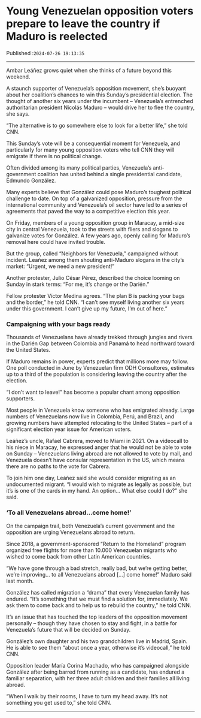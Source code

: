 # Young Venezuelan opposition voters prepare to leave the country if Maduro is reelected

Published :`2024-07-26 19:13:35`

---

Ambar Leáñez grows quiet when she thinks of a future beyond this weekend.

A staunch supporter of Venezuela’s opposition movement, she’s buoyant about her coalition’s chances to win this Sunday’s presidential election. The thought of another six years under the incumbent – Venezuela’s entrenched authoritarian president Nicolás Maduro – would drive her to flee the country, she says.

“The alternative is to go somewhere else to look for a better life,” she told CNN.

This Sunday’s vote will be a consequential moment for Venezuela, and particularly for many young opposition voters who tell CNN they will emigrate if there is no political change.

Often divided among its many political parties, Venezuela’s anti-government coalition has united behind a single presidential candidate, Edmundo González.

Many experts believe that González could pose Maduro’s toughest political challenge to date. On top of a galvanized opposition, pressure from the international community and Venezuela’s oil sector have led to a series of agreements that paved the way to a competitive election this year.

On Friday, members of a young opposition group in Maracay, a mid-size city in central Venezuela, took to the streets with fliers and slogans to galvanize votes for González. A few years ago, openly calling for Maduro’s removal here could have invited trouble.

But the group, called “Neighbors for Venezuela,” campaigned without incident. Leañez among them shouting anti-Maduro slogans in the city’s market: “Urgent, we need a new president!”

Another protester, Julio César Pérez, described the choice looming on Sunday in stark terms: “For me, it’s change or the Darién.”

Fellow protester Víctor Medina agrees. “The plan B is packing your bags and the border,” he told CNN. “I can’t see myself living another six years under this government. I can’t give up my future, I’m out of here.”

### Campaigning with your bags ready

Thousands of Venezuelans have already trekked through jungles and rivers in the Darién Gap between Colombia and Panamá to head northward toward the United States.

If Maduro remains in power, experts predict that millions more may follow. One poll conducted in June by Venezuelan firm ODH Consultores, estimates up to a third of the population is considering leaving the country after the election.

“I don’t want to leave!” has become a popular chant among opposition supporters.

Most people in Venezuela know someone who has emigrated already. Large numbers of Venezuelans now live in Colombia, Perú, and Brazil, and growing numbers have attempted relocating to the United States – part of a significant election year issue for American voters.

Leáñez’s uncle, Rafael Cabrera, moved to Miami in 2021. On a videocall to his niece in Maracay, he expressed anger that he would not be able to vote on Sunday – Venezuelans living abroad are not allowed to vote by mail, and Venezuela doesn’t have consular representation in the US, which means there are no paths to the vote for Cabrera.

To join him one day, Leáñez said she would consider migrating as an undocumented migrant. “I would wish to migrate as legally as possible, but it’s is one of the cards in my hand. An option… What else could I do?” she said.

### ‘To all Venezuelans abroad…come home!’

On the campaign trail, both Venezuela’s current government and the opposition are urging Venezuelans abroad to return.

Since 2018, a government-sponsored “Return to the Homeland” program organized free flights for more than 10.000 Venezuelan migrants who wished to come back from other Latin American countries.

“We have gone through a bad stretch, really bad, but we’re getting better, we’re improving… to all Venezuelans abroad […] come home!” Maduro said last month.

González has called migration a “drama” that every Venezuelan family has endured. “It’s something that we must find a solution for, immediately. We ask them to come back and to help us to rebuild the country,” he told CNN.

It’s an issue that has touched the top leaders of the opposition movement personally – though they have chosen to stay and fight, in a battle for Venezuela’s future that will be decided on Sunday.

González’s own daughter and his two grandchildren live in Madrid, Spain. He is able to see them “about once a year, otherwise it’s videocall,” he told CNN.

Opposition leader María Corina Machado, who has campaigned alongside González after being barred from running as a candidate, has endured a familiar separation, with her three adult children and their families all living abroad.

“When I walk by their rooms, I have to turn my head away. It’s not something you get used to,” she told CNN.

---

